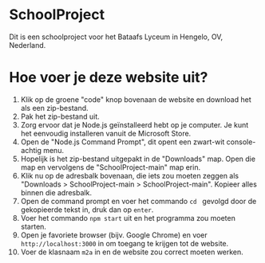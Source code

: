# SchoolProject

Dit is een schoolproject voor het Bataafs Lyceum in Hengelo, OV, Nederland.

# Hoe voer je deze website uit?

1. Klik op de groene "code" knop bovenaan de website en download het als een zip-bestand.
2. Pak het zip-bestand uit.
3. Zorg ervoor dat je Node.js geïnstalleerd hebt op je computer. Je kunt het eenvoudig installeren vanuit de Microsoft Store.
4. Open de "Node.js Command Prompt", dit opent een zwart-wit console-achtig menu.
5. Hopelijk is het zip-bestand uitgepakt in de "Downloads" map. Open die map en vervolgens de "SchoolProject-main" map erin.
6. Klik nu op de adresbalk bovenaan, die iets zou moeten zeggen als "Downloads > SchoolProject-main > SchoolProject-main". Kopieer alles binnen die adresbalk.
7. Open de command prompt en voer het commando `cd ` gevolgd door de gekopieerde tekst in, druk dan op `enter`.
8. Voer het commando `npm start` uit en het programma zou moeten starten.
9. Open je favoriete browser (bijv. Google Chrome) en voer `http://localhost:3000` in om toegang te krijgen tot de website.
10. Voer de klasnaam `m2a` in en de website zou correct moeten werken.
